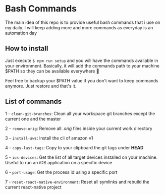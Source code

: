 # Bash Commands

The main idea of this repo is to provide useful bash commands that i use on my daily. I will keep adding
more and more commands as everyday is an automation day

## How to install

Just execute `$ npm run setup` and you will have the commands available in your environment. Basically, it will add the commands path to your machine \$PATH so they can be available everywhere :tada:

Feel free to backup your \$PATH value if you don't want to keep commands anymore. Just restore and that's it.

## List of commands

1 - `clean-git-branches`: Clean all your workspace git branches except the current one and the master

2 - `remove-orig`: Remove all _.orig_ files inside your current work directory

3 - `install-aws`: Install the cli of amazon v1

4 - `copy-last-tags`: Copy to your clipboard the git tags under **HEAD**

5 - `ios-devices`: Get the list of all target devices installed on your machine. Useful to run an iOS application on a specific device

6 - `port-usage`: Get the process id using a specific port

7 - `reset-react-native-environment`: Reset all symlinks and rebuild the current react-native project
